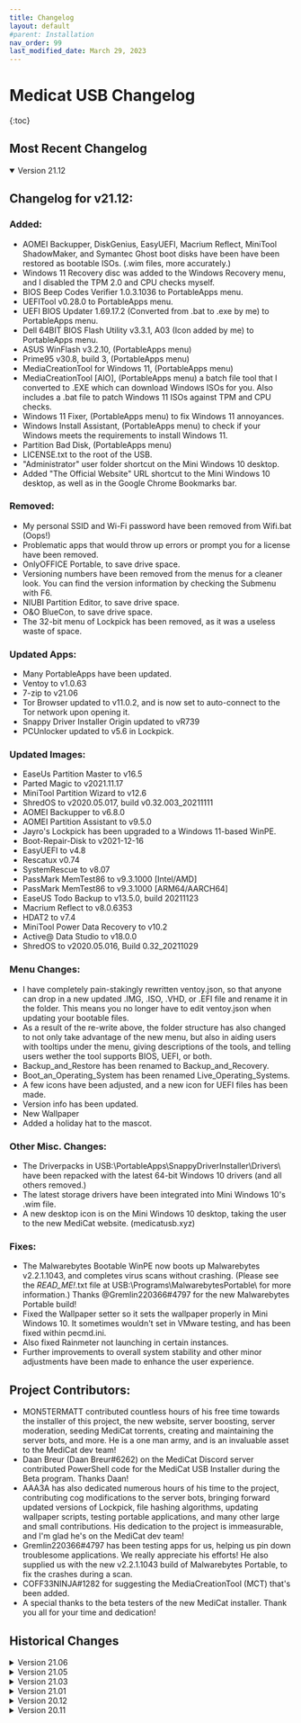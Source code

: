 ```yaml
---
title: Changelog
layout: default
#parent: Installation
nav_order: 99
last_modified_date: March 29, 2023
---
```

# Medicat USB Changelog

{:toc}

## Most Recent Changelog
<details open markdown="block">
<summary>Version 21.12</summary>

Changelog for v21.12:
---

### Added:
* AOMEI Backupper, DiskGenius, EasyUEFI, Macrium Reflect, MiniTool ShadowMaker, and Symantec Ghost boot disks have been have been restored as bootable ISOs. (.wim files, more accurately.)
* Windows 11 Recovery disc was added to the Windows Recovery menu, and I disabled the TPM 2.0 and CPU checks myself.
* BIOS Beep Codes Verifier 1.0.3.1036 to PortableApps menu.
* UEFITool v0.28.0 to PortableApps menu.
* UEFI BIOS Updater 1.69.17.2 (Converted from .bat to .exe by me) to PortableApps menu.
* Dell 64BIT BIOS Flash Utility v3.3.1, A03 (Icon added by me) to PortableApps menu.
* ASUS WinFlash v3.2.10, (PortableApps menu)
* Prime95 v30.8, build 3, (PortableApps menu)
* MediaCreationTool for Windows 11, (PortableApps menu)
* MediaCreationTool [AIO], (PortableApps menu) a batch file tool that I converted to .EXE which can download Windows ISOs for you. Also includes a .bat file to patch Windows 11 ISOs against TPM and CPU checks.
* Windows 11 Fixer, (PortableApps menu) to fix Windows 11 annoyances.
* Windows Install Assistant, (PortableApps menu) to check if your Windows meets the requirements to install Windows 11.
* Partition Bad Disk, (PortableApps menu)
* LICENSE.txt to the root of the USB.
* "Administrator" user folder shortcut on the Mini Windows 10 desktop.
* Added "The Official Website" URL shortcut to the Mini Windows 10 desktop, as well as in the Google Chrome Bookmarks bar.


### Removed: 
* My personal SSID and Wi-Fi password have been removed from Wifi.bat (Oops!)
* Problematic apps that would throw up errors or prompt you for a license have been removed.
* OnlyOFFICE Portable, to save drive space.
* Versioning numbers have been removed from the menus for a cleaner look. You can find the version information by checking the Submenu with F6.
* NIUBI Partition Editor, to save drive space.
* O&O BlueCon, to save drive space.
* The 32-bit menu of Lockpick has been removed, as it was a useless waste of space.

### Updated Apps:
* Many PortableApps have been updated.
* Ventoy to v1.0.63
* 7-zip to v21.06
* Tor Browser updated to v11.0.2, and is now set to auto-connect to the Tor network upon opening it. 
* Snappy Driver Installer Origin updated to vR739
* PCUnlocker updated to v5.6 in Lockpick.

### Updated Images:
* EaseUs Partition Master to v16.5
* Parted Magic to v2021.11.17
* MiniTool Partition Wizard to v12.6
* ShredOS to v2020.05.017, build v0.32.003_20211111
* AOMEI Backupper to v6.8.0
* AOMEI Partition Assistant to v9.5.0
* Jayro's Lockpick has been upgraded to a Windows 11-based WinPE.
* Boot-Repair-Disk to v2021-12-16
* EasyUEFI to v4.8
* Rescatux v0.74
* SystemRescue to v8.07
* PassMark MemTest86 to v9.3.1000 [Intel/AMD]
* PassMark MemTest86 to v9.3.1000 [ARM64/AARCH64]
* EaseUS Todo Backup to v13.5.0, build 20211123
* Macrium Reflect to v8.0.6353
* HDAT2 to v7.4
* MiniTool Power Data Recovery to v10.2
* Active@ Data Studio to v18.0.0
* ShredOS to v2020.05.016, Build 0.32_20211029

### Menu Changes:
* I have completely pain-stakingly rewritten ventoy.json, so that anyone can drop in a new updated .IMG, .ISO, .VHD, or .EFI file and rename it in the folder. This means you no longer have to edit ventoy.json when updating your bootable files.
* As a result of the re-write above, the folder structure has also changed to not only take advantage of the new menu, but also in aiding users with tooltips under the menu, giving descriptions of the tools, and telling users wether the tool supports BIOS, UEFI, or both.
* Backup_and_Restore has been renamed to Backup_and_Recovery.
* Boot_an_Operating_System has been renamed Live_Operating_Systems.
* A few icons have been adjusted, and a new icon for UEFI files has been made.
* Version info has been updated.
* New Wallpaper
* Added a holiday hat to the mascot.

### Other Misc. Changes:
* The Driverpacks in USB:\PortableApps\SnappyDriverInstaller\Drivers\ have been repacked with the latest 64-bit Windows 10 drivers (and all others removed.)
* The latest storage drivers have been integrated into Mini Windows 10's .wim file.
* A new desktop icon is on the Mini Windows 10 desktop, taking the user to the new MediCat website. (medicatusb.xyz)

### Fixes:
* The Malwarebytes Bootable WinPE now boots up Malwarebytes v2.2.1.1043, and completes virus scans without crashing. (Please see the _READ_ME!_.txt file at USB:\Programs\MalwarebytesPortable\ for more information.) Thanks @Gremlin220366#4797 for the new Malwarebytes Portable build!
* Fixed the Wallpaper setter so it sets the wallpaper properly in Mini Windows 10. It sometimes wouldn't set in VMware testing, and has been fixed within pecmd.ini.
* Also fixed Rainmeter not launching in certain instances.
* Further improvements to overall system stability and other minor adjustments have been made to enhance the user experience.

Project Contributors:
---

* MON5TERMATT contributed countless hours of his free time towards the installer of this project, the new website, server boosting, server moderation, seeding MediCat torrents, creating and maintaining the server bots, and more. He is a one man army, and is an invaluable asset to the MediCat dev team!
* Daan Breur (Daan Breur#6262) on the MediCat Discord server contributed PowerShell code for the MediCat USB Installer during the Beta program. Thanks Daan!
* AAA3A has also dedicated numerous hours of his time to the project, contributing cog modifications to the server bots, bringing forward updated versions of Lockpick, file hashing algorithms, updating wallpaper scripts, testing portable applications, and many other large and small contributions. His dedication to the project is immeasurable, and I'm glad he's on the MediCat dev team!
* Gremlin220366#4797 has been testing apps for us, helping us pin down troublesome applications. We really appreciate his efforts! He also supplied us with the new v2.2.1.1043 build of Malwarebytes Portable, to fix the crashes during a scan.
* COFF33NINJA#1282 for suggesting the MediaCreationTool (MCT) that's been added.
* A special thanks to the beta testers of the new MediCat installer. Thank you all for your time and dedication!
</details>

## Historical Changes

<details markdown="block">
<summary>Version 21.06</summary>

Changelog for v21.06:
---

### Added:
* Discord Portable has been reinstated and works again. It's a little slow to startup and update itself, etc... but it does work.
* DeepL Translator app in the PortableApps menu, for more fluent and smarter translations.
* WBG Windows Password Reset was added to Jayro's Lockpick by @AAA3A
* @AAA3A created a Startup.bat script that loads anything placed into the Y:\System\Startup\ folder once the desktop loads in. This can be useful for opening a custem application you like, or a notepad document, for example.
* @AAA3A and I have added a custom Wallpaper Changer script to Mini Windows 10. Place your custom background.png into the Y:\System\ directory (Y:\System\background.png) and your custom wallpaper will be set upon the desktop loading in. If you do not have a wallpaper located at Y:\System\background.png, the defaut wallpaper from X:\Windows\Web\Wallpaper\Windows\img0.jpg will be provided for you.
* A Wi-Fi connection generation script was made by @AAA3A, and added to the build. What you do is edit Y:\System\Startup\Wifi.bat with your network's SSID and Password, and switch the "set generation" flag to a capital 'Y'. Run the Wifi.bat, and it will generate you a Wifi.xml file. Then edit the "set generation" flag back to a capital 'N' and save it. Now it will connect to your Wi-Fi network automatically every time you boot up Mini Windows 10.
* MON5TERMATT#9999 on the MediCat USB Official Discord server compiled AAA3A's batch file to an EXE that launches Tor Browser from the PortableApps Menu.
* OnlyOffice Desktop Editor Portable has been added to the PortableApps Menu.
* Many, many, MANY applications have been added to the Start Menu. Be sure to check out the entire thing, it's LOADED with applications now!
* Exported previous MediCat USB wallpapers to the Themes folders, so you can now choose any of the previous MediCat USB wallpapers.
* New icon theme for the PortableApps menu, made by Discord user ijahangard#8048.


### Removed: 
* Extra copy of ShredOS I forgot to remove in the last version.

### Updated Apps:
* Many PortableApps have been updated.
* Ventoy to v1.0.46
* Jayro's Lockpick (the WinPE) was rebuilt by me using WinBuilder.
* Jayro's Lockpick (the application) was updated by @AAA3A.
* Mini Windows 10 was rebuilt from the ground up using Windows 10 Pro v2004 in WinBuilder. This brings many improvements, like better Wi-Fi drivers and trackpad support for HP laptops.
* Malwarebytes Bootable (the WinPE) was rebuilt using WinBuilder.
* Added a craptop of Apps in the Mini Windows 10 Start Menu. Lots to choose from now.


### Updated Images:
~ Rescuezilla to v2.2 [UEFI]
~ Macrium Reflect to v8.0.5994 [UEFI]
~ Mini Windows 10
~ Jayro's Lockpick
~ Malwarebytes Bootable

### Menu Changes:
* Version info has been updated.
* New Wallpaper
* Better spacing adjustments for the F-key buttons at the bottom, since [F7] was added.



### Fixed:
* Better trackpad support in Mini Windows 10, Malwarebytes Bootable, and Jayro's Lockpick.
* Rebuilt Malwarebytes Bootable - When you update the Virus Definitions, make sure you exit the app in the task tray, and re-open it so the new definitions take hold. Otherwise you may BSOD. And on that note, when running a custom scan, make sure you uncheck all 4 boxes on the left side to mitigate your chances of getting a BSOD.
* Further improvements to overall system stability and other minor adjustments have been made to enhance the user experience.
</details>

<details markdown="block">
<summary>Version 21.05</summary>

Changelog for v21.05:
---

### Added:
* The [F6] button's extra GRUB menu has been completely overhauled by GBATemp user @AAA3A, and has collaborated with me to bring you a robust information menu where you can see the changelog, the list of bootable tools, and many other nice additions to the Main Menu.
* The [F7] button switches between the graphics mode and text mode on-the-fly without having to reboot the computer.

### Removed: 
* Portable Discord client - It stopped working with the recent updates, and I'm still trying to figure it out. It will hopefully come back someday... but for now, just use Discord in the Chrome browser.

### Updated Apps:
* Many PortableApps have been updated.
* Ventoy to v1.0.45
* Jayro's Lockpick was updated by @AAA3A

### Updated Images:
* Acronis True Image to v2021 Build 39216 [UEFI]
* EaseUS Partition Master to v15.8 [UEFI]
* AOMEI Backupper to v6.4 [UEFI]
* AOMEI Partition Assistant v9.2.1 [UEFI]
* SystemRescue to v8.03 [UEFI]
* Parted Magic to v2021.05.12 [UEFI]
* EasyUEFI to v4.6.2 [UEFI]
* Acronis Cyber Backup to v12.5 Build 16428 [UEFI]
* HDAT2 to v7.2 AIO [BIOS]
* ShredOS to v2020.05 [UEFI]

### Menu Changes:
* Version info has been updated.
* New wallpaper.
* Moved the MediCat USB versioning info to the top of the menu so it's easier to read, regardless what the wallpaper has going on or the colors used.
* Moved the [MEMDISK] and WIMBOOT tags to the bottom of the main menu, so they're easily visible when they're active.

### Fixed:
* Rebuilt Malwarebytes Bootable - When running a custom scan, uncheck all 4 boxes and you won't get the BSOD.
* Further improvements to overall system stability and other minor adjustments have been made to enhance the user experience.
</details>

<details markdown="block">
<summary>Version 21.03</summary>

Changelog for v21.03:
---

### Added:
* PassMark Memtest86 Pro v9.0 for [ARM64/AARCH64] [UEFI]: Since Ventoy added ARM64/AARCH64 support, I figured it couldn't hurt to add this version for people with ARM64 hardware. Though I don't have any ARM64 computers myself, so it's completely untested by me. Any feedback of it working or not is greatly appreciated.

### Removed: 
* Replaced MiniTool Partition Wizard with AOMEI Partition Assistant, as MiniTool wouldn't launch under WinPE. Please Note: When you launch AOMEI Partition Assistant, it changes the screen resolution to 1024x768, and I'm not sure how to stop it from doing that. It's just a harmless side effect we'll have to live with for now.

### Apps:
* Many PortableApps have been updated.
* Ventoy to v1.0.38
* Wabbitemu's TI-83 Plus OS has been upgraded from v1.13 to v1.19 of the OS.

### Updated Images:
* Acronis True Image to v2021 Build 39184 [UEFI] (Huge bug-fix version.)
* EaseUS Todo Backup to v 13.5.0 [UEFI]
* AOMEI Backupper to v6.4 [UEFI]
* NIUBI Partition Editor to v7.4.1 [UEFI]
* Symantec Ghost x64 to v12.0.0.11331 [UEFI]
* SystemRescue to v8.01 [UEFI]
* O&O BlueCon to v18.0.8088 [UEFI]
* Parted Magic to v2021.02.28 [UEFI]
* EasyUEFI to v4.5.1 [UEFI]
* PassMark Memtest86 Pro to v9.0 stable [UEFI]
* BootIt Bare Metal to v1.70 [BIOS]

### Menu Changes:
* Version info has been updated.
* New wallpaper.

### Fixed:
* Edited Lang.ini in the boot.wim of "MiniTool Power Data Recovery v9.2" from Spanish (Language=58) to English (Language=31), so it now boots in English.
* Returned Malwarebytes Bootable to the 2018 WinPE, as scans were unable to be finished by the 2016 WinPE in the v12.01 release.
* Set the "BootIt Bare Metal v1.70" ISO  under the "auto_memdisk" section of ventoy.json, so it just boots properly with the press of the ENTER button.
* Further improvements to overall system stability and other minor adjustments have been made to enhance the user experience.
</details>

<details markdown="block">
<summary>Version 21.01</summary>

Changelog for v21.01:
---

### Added:
* If MediCat VHD (New project!) is added to a MediCat USB drive, it will automatically generate a folder for it on the Main Menu. From within that VHD folder, you can launch MediCat VHD, and it runs a full Windows 10 installation on your computer. It is far less limiting than Mini Windows 10. MediCat VHD must be downloaded separately, and is 20GB in size. So a 64GB MediCat USB flash drive is the minimum requirement to have them together. MediCat VHD will of course work alone on it's own 32GB USB drive.
* Simple Vhd Manager v1.4 added to the PortableApps menu.
* Mouse cursors no longer look ugly in Mini Windows 10, I added the Cursors folder to C:\Windows to resolve this.
* Memtest86+ v5.31 Beta has been added as a BIOS-bootable Memory tester. This was added because Memtest86 v9.0 is UEFI-only, so now there's a memory tester for each boot mode. Memtest86+ v5.31 Beta has been added to the auto-MEMDISK list, and is transparent to the user. It also adds a nice Shutdown/Restart/Exit menu when exiting the app.
* WinNc v9.7.0.0 added to PortableApps menu. It's a modern, feature-rich tabbed file explorer with a nice Windows 10 interface.
* RS RAID Retrieve v1.3 added to PortableApps menu. Handles reassembling corrupted RAID arrays.

### Removed: 
* TeamViewer has been replaced by AnyDesk. Mostly for compatibility reasons and ease-of-use, but also because TeamViewer just flat-out SUCKS by comparison.

### Updated:
* Many PortableApps have been updated.
* Ventoy to v1.0.33 <-- (Bug fix version mostly, but adds persistence for Kali and Clonezilla, as well as adding support for Linux VHD files from different bootloaders such as rEFInd, GRUB2, Systemd-boot, and GRUB4DOS.)
* Mini Windows 10 was run through NTLite to enable Dark Mode, and use small taskbar icons to maximize available screen space. Boot.wim was also recompressed and made a tiny bit smaller.
* Edited the Windows 10 & Windows 8.1 recovery disc titles by adding "+MS DaRT" at the end, so people know they include the useful MS DaRT utilities.
* Google Chrome Portable x64 to v 88.0.4324.104
* HDAT2 to v7.1 [BIOS]
* Parted Magic to v2020.12.25 [UEFI]
* SystemRescue to v7.02 Beta 005 [UEFI]
* AOMEI Backupper to v6.3.0 [UEFI]
* AOMEI Partition Assistant to v9.1 [UEFI]
* NIUBI Partition Editor to v7.4 [UEFI]
* Acronis TrueImage to v2021 Build 35860 [UEFI]
* EaseUS Partition Master to v15.5 [UEFI]
* Macrium Reflect to v7.3.5550 [UEFI]
* MiniTool Partition Wizard to v12.3 [UEFI]
* MiniTool ShadowMaker to v3.6 [UEFI]
* MiniTool Power Data Recovery to v9.2 [UEFI]
* PassMark MemTest86 to v9.0 Beta 2 [UEFI]

### Menu Changes:
* Version info has been updated.
* Removed the holiday hat.
* Adjusted my signature to look proper on 1920x1080 resolutions or less, up from 1366x768.
* New wallpaper, since the holidays are over.

### Fixed:
* The Microsoft .NET regressions have been fixed, apparently the "assembly" folder accidentally got removed before the v20.12 release.
* Fixed an issue where Portable 7-Zip v20.02 alpha was being detected as v19.00 Rev 2, and now won't be asked to upgrade when updating the other PortableApps (unless a legit newer version comes out).
* Further improvements to overall system stability and other minor adjustments have been made to enhance the user experience.
</details>

<details markdown="block">
<summary>Version 20.12</summary>

Changelog for v20.12:
---

### Added:
* Discord Portable has been added to the PortableApps menu. You can now keep in touch with friends and family alike! (And it auto-updates itself upon launch!)
* BootIt Bare Metal v1.69 [BIOS] added to the Boot_Repair directory.
* My newest standalone creation "Jayro's Lockpick" is joining MediCat USB! It takes every Password Reset boot disk for resetting Windows user accounts and combines them all into one simple and easy to use WinPE boot disc. You're presented with a simple menu, with all the best password reset tools at your disposal once it's fully booted. Note: "Passcape Reset Windows Password" is packaged a little differently, so it takes longer to load than the rest... Please be patient with it.
* Easy Translator to PortableApps menu, Accessibility section.

### Removed: 
* AOMEI Backupper PortableApp. It was redundant to the bootable WinPE version already on the USB. That's an additional 500+MB of disk space reclaimed.
* "PCUnlocker", "Passcape Reset Windows Password", and "Active@ Password Changer" were all removed in favor of "Jayro's Lockpick", as mentioned above. They all reside in there now.

### Updated:
* Ventoy to v1.0.30 <-- Added Password protection plugin.
* ShredOS is now password-protected as a safeguard, to prevent accidental launches. The password is "medicat" but without the quotes, and all lowercase letters. The password is shown on the menu entry itself, but you need to be set to 640x480 resolution or higher to read it. (Press [F5] to change screen resolutions)
* Minimum memory requirements have been reduced at the bottom of this changelog, to better reflect the memory needs of the included WinPE WIM files. Minimum RAM requirements below has dropped from 3GB down to 2GB, but you'll still want 4GB or more for comfortable usage. Luckily most modern PCs and laptops come with no less than 4GB these days.
* I actually downgraded the 2018 Malwarebytes Bootable WinPE to a 2016 version for added stability, it boots up WAY faster, uses much less RAM, and has a smaller file size. This older version is only temporary, until I have the time to build a proper one that's more up to date.
* New driverpacks for Snappy Driver Installer, and the driverpacks have been reoptimized by me from 2.48GB, down to just 638MB. Removing all the useless drivers for NT x86+x64, XP x86+x64, Vista x86+x64, 7 x86+x64, 8 x86+x64, 8.1 x86+x64 and 10 x86 cleaned up a bit more disk space for us, keeping just the 10 x64 drivers. They are still located at /PortableApps/Snappy Driver Installer/Drivers if you need to edit them further.
* I ran Mini Windows 10 through NTLite for a few settings changes and optimizations.
* Malwarebytes virus definitions to v2020.12.21.01
* Macrium Reflect to v7.3.5365 [UEFI]
* Replaced "Active@ Boot Disk" with "Active@ Data Studio" because it has more to offer, and updated it to  v17.0.0 [UEFI]
* Acronis True Image to v2021 build 34340 [UEFI]
* Acronis Cyber Backup to v12.5 Build 16386 [UEFI]
* Acronis Disk Director 12.5 build 163 [UEFI] is now the English version. Thanks to @Chansm on GBAtemp for the heads-up!
* EaseUS Partition Master to v15.0 [UEFI]
* NIUBI Partition Editor to v7.3.7 [UEFI]
* Rescuezilla to v2.1 64bit [UEFI] (groovy 20.10 version)
* Windows 10 Recovery disc updated to v10.0.19041.572 (Still includes MS DaRT)
* Windows 8.1 Recovery disc updated to include MS DaRT.

### Menu Changes:
* Version info has been updated.
* Changed the color of the F-keys to black, as the white blended into the light background.
* Added a cool drop-shadow to my name at the bottom.
* Squashed a bug in the 2016 Malwarebytes WinPE, where the Malwarebytes Web Access Control driver was causing issues when launching Malwarebytes Portable. The log file told me the exact file was X:\Windows\System32\drivers\mwac.sys, apparently. It's been removed, and I haven't had any more issues opening the app.
* Changed the NVMe drive logo to match the logo on front page of the MediCat USB thread on the forum.

### Fixed:
* Moved O&O BlueCon to the "Boot_an_Operating_System" folder where it fits in better, since it's a WinPE toolbox.
* Further improvements to overall system stability and other minor adjustments have been made to enhance the user experience.
</details>

<details markdown="block">
<summary>Version 20.11</summary>

Changelog for v20.11:
---

Added:
* Dual-mode "Boot Conf Replace" plugin has been added to of ventoy.json, so you can override the Linux config files with your own, instead of having to rebuild the ISO each time you update. The default example script was pasted in, and can be edited to your liking. I left it intact so it can be used as a reference. Read this to know more: https://www.ventoy.net/en/plugin_bootconf_replace.html
* "Persistence" plugin has been added to ventoy.json, so you can have persistence files going to your bootable Linux distros. The default example script was pasted in, and can be edited to your liking. I left it intact so it can be used as a reference. Read this to know more: https://www.ventoy.net/en/plugin_persistence.html
* "Injection" plugin has been added to ventoy.json, so you can inject some files (e.g. drivers/scripts, etc) into the runtime envrioment after boot.
  For Windows, that's the WinPE envrioment. For Linux, that's the initramfs envrioment. The default example script was pasted in, and can be edited to your liking. I left it intact so it can be used as a reference. Read this to know more: https://www.ventoy.net/en/plugin_injection.html
* "Auto Install" plugin has been added to ventoy.json, so you can use a setup script like "windows_unattended1.xml" or "ubuntu_server.seed" for example, instead of having to rebuild the ISO each time you update. The default example script was pasted in, and can be edited to your liking. I left it intact so it can be used as a reference. Read this to know more: https://www.ventoy.net/en/plugin_autoinstall.html
* "Linux vDisk Boot" plugin has been added to ventoy_grub.cfg, so you can use the F6 GRUB menu to boot your fixed-size Linux disk file. (VHD, VDI, and RAW formats are supported. VHDX and dynamic disks are not supported.). The default example script was pasted in, and can be edited to your liking. I left it intact so it can be used as a reference. Read this to know more: https://www.ventoy.net/en/plugin_vtoyboot.html
* "DUD (Driver Update Disk)" Plugin has been added to ventoy.json. Some linux distros provide a DUD mechanism. Give a Driver Update Disk image file and set some boot option during boot. Then the driver can be installed before disk scan. And hardware manufacturers generally also provide DUD images that conform to the corresponding distro requirement. The default example script was pasted in, and can be edited to your liking. I left it intact so it can be used as a reference. Read this to know more: https://www.ventoy.net/en/plugin_dud.html
* Active Password Changer Ultimate v11.0 [UEFI] added to the Password Removal folder.
* Acronis Disk Director v12.5 [UEFI] added to the Partition Tools folder.
* Active UNERASER v16.0.2 [UEFI] added to the Partition Tools folder.
* ShredOS v20200418 [UEFI] added to the Partition Tools folder.

Removed: 
* Many outdated and redundant apps in the Start Menu (Programs folder on the USB) were removed, due to already being in my PortableApps menu, and some were flat-out MOVED to the PortableApps menu for better accessibility. This shaved off a few hundred Megabytes.
* DBAN v2.3.0 ==> It has been replaced by it's successor ShredOS v20200418, which can boot from UEFI.

Updated:
* Ventoy to v1.0.29
* Malwarebytes virus definitions to v2020.11.22.05
* EasyUEFI to v4.5 [UEFI]
* Macrium Reflect to v7.3.5321 [UEFI]
* DiskGenius to v5.3.0.1066 [UEFI]
* AOMEI Backupper to v6.2.0 [UEFI]
* AOMEI Partition Assistant to v9.0 [UEFI]
* MiniTool Power Data Recovery to v9.1.1 [UEFI]
* SystemRescue to v7.0.1 [UEFI]
* You no longer have to mess with partition resizing! Just create a Ventoy-bootable USB using Ventoy2Disk, format the USB to NTFS, and then unzip the .001 file to the root of the drive. That's it!

Menu Changes:
* New square-shaped icons have been added, with rounded corners.
* Added { "VTOY_TREE_VIEW_MENU_STYLE": "1" } to the ventoy.json file, which gets rid of the [DIR] tabs and ISO file sizes. Looks much cleaner.
* Made the arrows on the Main Menu match Ventoy's arrows.
* Made new icons for all the .ISO, .WIM, and .EFI files in each menu. (Took about 5 hours of repetitive work.) Lots of unused icons in there as well for you to use if you'd like. Many of them are operating system icons.
* Moved MediCat USB version info to the bottom left corner.
* Re-made the MemTest86 icon. It looked like trash, and now isn't a blurry pixelated mess anymore. The pins have defined gold theeth, the chips are more defined, and has more refined edges.
* Added in a "back" button icon called vtoyret.png, thanks to Longpanda's advice. (@Ventoy on GBAtemp)
* New icon dock for the F1 through F6 keys, with icons. Many hours of testing and experimenting went into this major change, but it finally scales well with all resolutions without over-crowding and overlapping each other, even at 640x480.
* All these cool changes required a new badass wallpaper.

Fixed:
* You can now have spaces in your bootable ISO/WIM/EFI filenames.
* Further improvements to overall system stability and other minor adjustments have been made to enhance the user experience.
</details>